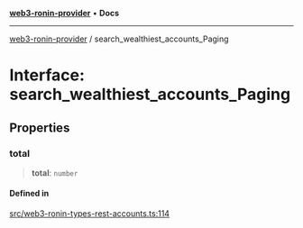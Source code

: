 [**web3-ronin-provider**](../README.md) • **Docs**

***

[web3-ronin-provider](../globals.md) / search\_wealthiest\_accounts\_Paging

# Interface: search\_wealthiest\_accounts\_Paging

## Properties

### total

> **total**: `number`

#### Defined in

[src/web3-ronin-types-rest-accounts.ts:114](https://github.com/chuacw/web3-ronin-provider/blob/7646ce38176c1dab59363eef0869f2efa34d498b/src/web3-ronin-types-rest-accounts.ts#L114)
